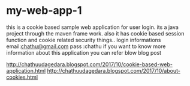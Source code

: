 # my-web-app-1

this is a cookie based sample web application for user login. its a java project through the maven frame work. also it has cookie based session function and cookie related security things.. login informations email:chathu@gmail.com pass :chathu if you want to know more information about this application you can refer blow blog post

http://chathuudagedara.blogspot.com/2017/10/cookie-based-web-application.html
http://chathuudagedara.blogspot.com/2017/10/about-cookies.html
